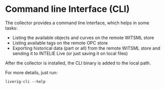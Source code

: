 # Command line Interface (CLI)

The collector provides a command line interface, which helps in some tasks:

* Listing the available objects and curves on the remote WITSML store
* Listing available tags on the remote OPC store
* Exporting historical data (part or all) from the remote WITSML store and sending it to INTELIE Live (or just saving it on local files)

After the collector is installed, the CLI binary is added to the local path.

For more details, just run:

```
liverig-cli --help
```

